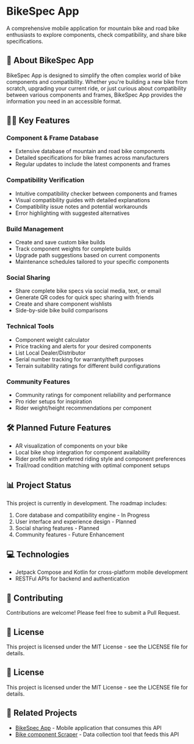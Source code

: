 # BikeSpec App

A comprehensive mobile application for mountain bike and road bike enthusiasts to explore components, check compatibility, and share bike specifications.

## 📱 About BikeSpec App

BikeSpec App is designed to simplify the often complex world of bike components and compatibility. Whether you're building a new bike from scratch, upgrading your current ride, or just curious about compatibility between various components and frames, BikeSpec App provides the information you need in an accessible format.

## 🚵‍♂️ Key Features

### Component & Frame Database
- Extensive database of mountain and road bike components
- Detailed specifications for bike frames across manufacturers
- Regular updates to include the latest components and frames

### Compatibility Verification
- Intuitive compatibility checker between components and frames
- Visual compatibility guides with detailed explanations
- Compatibility issue notes and potential workarounds
- Error highlighting with suggested alternatives

### Build Management
- Create and save custom bike builds
- Track component weights for complete builds
- Upgrade path suggestions based on current components
- Maintenance schedules tailored to your specific components

### Social Sharing
- Share complete bike specs via social media, text, or email
- Generate QR codes for quick spec sharing with friends
- Create and share component wishlists
- Side-by-side bike build comparisons

### Technical Tools
- Component weight calculator
- Price tracking and alerts for your desired components
- List Local Dealer/Distributor
- Serial number tracking for warranty/theft purposes
- Terrain suitability ratings for different build configurations

### Community Features
- Community ratings for component reliability and performance
- Pro rider setups for inspiration
- Rider weight/height recommendations per component

## 🛠️ Planned Future Features
- AR visualization of components on your bike
- Local bike shop integration for component availability
- Rider profile with preferred riding style and component preferences
- Trail/road condition matching with optimal component setups

## 📊 Project Status
This project is currently in development. The roadmap includes:

1. Core database and compatibility engine - In Progress
2. User interface and experience design - Planned
3. Social sharing features - Planned
4. Community features - Future Enhancement

## 💻 Technologies
- Jetpack Compose and Kotlin for cross-platform mobile development
- RESTFul APIs for backend and authentication

## 🤝 Contributing
Contributions are welcome! Please feel free to submit a Pull Request.

## 📝 License
This project is licensed under the MIT License - see the LICENSE file for details.

## 📝 License

This project is licensed under the MIT License - see the LICENSE file for details.

## 🔗 Related Projects

- [BikeSpec App](https://github.com/sugbo4j/bikespec-app) - Mobile application that consumes this API
- [Bike component Scraper](https://github.com/sugbo4j/bike-components-scraper) - Data collection tool that feeds this API
